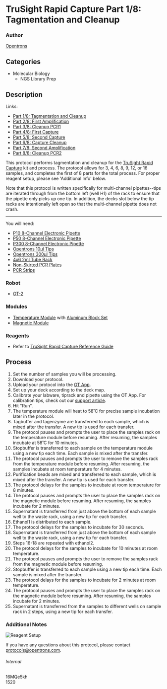 # TruSight Rapid Capture Part 1/8: Tagmentation and Cleanup

### Author
[Opentrons](http://www.opentrons.com/)

## Categories
* Molecular Biology
    * NGS Library Prep

## Description
Links:  
* [Part 1/8: Tagmentation and Cleanup](./1520-gencell-pharma-part1)
* [Part 2/8: First Amplification](./1520-gencell-pharma-part2)
* [Part 3/8: Cleanup PCR1](./1520-gencell-pharma-part3)
* [Part 4/8: First Capture](./1520-gencell-pharma-part4)
* [Part 5/8: Second Capture](./1520-gencell-pharma-part5)
* [Part 6/8: Capture Cleanup](./1520-gencell-pharma-part6)
* [Part 7/8: Second Amplification](./1520-gencell-pharma-part7)
* [Part 8/8: Cleanup PCR2](./1520-gencell-pharma-part8)

This protocol performs tagmentation and cleanup for the [TruSight Rapid Capture](https://support.illumina.com/content/dam/illumina-support/documents/documentation/chemistry_documentation/samplepreps_trusight/trusight-rapid-capture-reference-guide-15043291-01.pdf) kit and process. The protocol allows for 3, 4, 6, 8, 9, 12, or 16 samples, and completes the first of 8 parts for the total process. For proper reagent setup, please see 'Additional Info' below.  

Note that this protocol is written specifically for multi-channel pipettes--tips are iterated through from the bottom left (well H1) of the rack to ensure that the pipette only picks up one tip. In addition, the decks slot below the tip racks are intentionally left open so that the multi-channel pipette does not crash.

---

You will need:
* [P10 8-Channel Electronic Pipette](https://shop.opentrons.com/collections/ot-2-pipettes/products/8-channel-electronic-pipette)
* [P50 8-Channel Electronic Pipette](https://shop.opentrons.com/collections/ot-2-pipettes/products/8-channel-electronic-pipette?variant=5984202457117)
* [P300 8-Channel Electronic Pipette](https://shop.opentrons.com/collections/ot-2-pipettes/products/8-channel-electronic-pipette?variant=5984202457117)
* [Opentrons 10µl Tips](https://shop.opentrons.com/collections/opentrons-tips/products/opentrons-10ul-tips)
* [Opentrons 300µl Tips](https://shop.opentrons.com/collections/opentrons-tips/products/opentrons-300ul-tips)
* [4x6 2ml Tube Rack](https://shop.opentrons.com/collections/opentrons-tips/products/tube-rack-set-1)
* [Non-Skirted PCR Plates](http://www.ssibio.com/pcr/ultraflux-pcr-plates/non-skirted-pcr-plates/3400-00-detail)
* [PCR Strips](http://www.simport.com/products/pcr/pcr-strips/t320-and-t321-amplitube.html)

### Robot
* [OT-2](https://opentrons.com/ot-2)

### Modules
* [Temperature Module](https://shop.opentrons.com/collections/hardware-modules/products/tempdeck) with [Aluminum Block Set](https://shop.opentrons.com/collections/hardware-modules/products/aluminum-block-set)
* [Magnetic Module](https://shop.opentrons.com/collections/hardware-modules/products/magdeck)

### Reagents
* Refer to [TruSight Rapid Capture Reference Guide](https://support.illumina.com/content/dam/illumina-support/documents/documentation/chemistry_documentation/samplepreps_trusight/trusight-rapid-capture-reference-guide-15043291-01.pdf)

## Process
1. Set the number of samples you will be processing.
2. Download your protocol.
3. Upload your protocol into the [OT App](https://opentrons.com/ot-app).
4. Set up your deck according to the deck map.
5. Calibrate your labware, tiprack and pipette using the OT App. For calibration tips, check out our [support article](https://support.opentrons.com/ot-2/getting-started-software-setup/deck-calibration).
6. Hit "Run".
7. The temperature module will heat to 58˚C for precise sample incubation later in the protocol.
8. Tagbuffer and tagenzyme are transferred to each sample, which is mixed after the transfer. A new tip is used for each transfer.
9. The protocol pauses and prompts the user to place the samples rack on the temperature module before resuming. After resuming, the samples incubate at 58˚C for 10 minutes.
10. Stopbuffer is transferred to each sample on the temperature module using a new tip each time. Each sample is mixed after the transfer.
11. The protocol pauses and prompts the user to remove the samples rack from the temperature module before resuming. After resuming, the samples incubate at room temperature for 4 minutes.
12. Purification beads are mixed and transferred to each sample, which is mixed after the transfer. A new tip is used for each transfer.
13. The protocol delays for the samples to incubate at room temperature for 8 minutes.
14. The protocol pauses and prompts the user to place the samples rack on the magnetic module before resuming. After resuming, the samples incubate for 2 minutes.
15. Supernatant is transferred from just above the bottom of each sample well to the waste rack, using a new tip for each transfer.
16. Ethanol1 is distributed to each sample.
17. The protocol delays for the samples to incubate for 30 seconds.
18. Supernatant is transferred from just above the bottom of each sample well to the waste rack, using a new tip for each transfer.
19. Steps 16-18 are repeated with ethanol2.
20. The protocol delays for the samples to incubate for 10 minutes at room temperature.
21. The protocol pauses and prompts the user to remove the samples rack from the magnetic module before resuming.
22. Stopbuffer is transferred to each sample using a new tip each time. Each sample is mixed after the transfer.
23. The protocol delays for the samples to incubate for 2 minutes at room temperature.
24. The protocol pauses and prompts the user to place the samples rack on the magnetic module before resuming. After resuming, the samples incubate for 2 minutes.
25. Supernatant is transferred from the samples to different wells on sample rack in 2 steps, using a new tip for each transfer.

### Additional Notes
![Reagent Setup](https://s3.amazonaws.com/opentrons-protocol-library-website/custom-README-images/1520-gencell-pharma-part1/part1_setup.png)

If you have any questions about this protocol, please contact protocols@opentrons.com.

###### Internal
16MQe5kh  
1520
